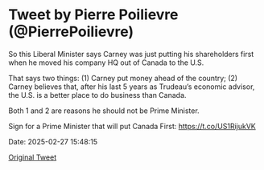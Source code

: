 # Tweet by Pierre Poilievre (@PierrePoilievre)

So this Liberal Minister says Carney was just putting his shareholders first when he moved his company HQ out of Canada to the U.S. 

That says two things: 
(1) Carney put money ahead of the country; 
(2) Carney believes that, after his last 5 years as Trudeau’s economic advisor, the U.S. is a better place to do business than Canada. 

Both 1 and 2 are reasons he should not be Prime Minister.

Sign for a Prime Minister that will put Canada First: https://t.co/US1RijukVK

Date: 2025-02-27 15:48:15

[Original Tweet](https://x.com/PierrePoilievre/status/1895138888663904305)
